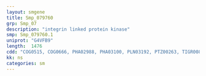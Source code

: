 ```yaml
---
layout: smgene
title: Smp_079760
grp: Smp_07
description: "integrin linked protein kinase"
smp: Smp_079760.1
uniprot: "G4VFB9"
length:  1476
cdd: "COG0515, COG0666, PHA02988, PHA03100, PLN03192, PTZ00263, TIGR00870, cd00204, cd14057, cl02529, cl21453, pfam00023, pfam07714, pfam12796, pfam13637, smart00221, smart00248"
kk: ns
categories: sm
---
```

